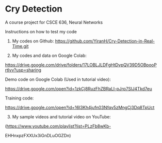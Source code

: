 # Cry Detection
A course project for CSCE 636, Neural Networks

Instructions on how to test my code

1. My codes on Github: https://github.com/YiranH/Cry-Detection-in-Real-Time.git

2. My codes and data on Google Colab:

https://drive.google.com/drive/folders/17LOBLJLDFgHtDvpQV39D5OBpooPrtlvv?usp=sharing

Demo code on Google Colab (Used in tutorial video):

https://drive.google.com/open?id=1zkCj8RuzFhZBRaLI-pJrp7SIJ4Tkd7eu

Training code:

https://drive.google.com/open?id=16I3Kh4jufn03Nfqv5zMngCj3Dq8TpUct

3. My sample videos and tutorial video on YouTube:

(https://www.youtube.com/playlist?list=PLzFb8wKb-

EHHnxpzFXXUx3iGnDLuOGZDn)